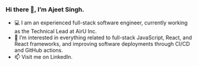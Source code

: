 <!--
**ajeetbpr/ajeetbpr** is a ✨ _special_ ✨ repository because its `README.md` (this file) appears on your GitHub profile.

Here are some ideas to get you started:

- 🔭 I’m currently working on ...
- 🌱 I’m currently learning ...
- 👯 I’m looking to collaborate on ...
- 🤔 I’m looking for help with ...
- 💬 Ask me about ...
- 📫 How to reach me: ...
- 😄 Pronouns: ...
- ⚡ Fun fact: ...
-->

### Hi there 👋, I’m Ajeet Singh.

* 💻 I am an experienced full-stack software engineer, currently working as the Technical Lead at AirU Inc.
* 👀 I’m interested in everything related to full-stack JavaScript, React, and React frameworks, and improving software deployments through CI/CD and GitHub actions.
* 📫 Visit me on LinkedIn. 
